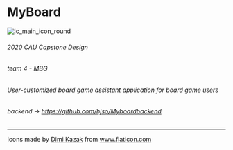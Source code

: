 # MyBoard

![ic_main_icon_round](https://user-images.githubusercontent.com/56299516/101531071-19965800-39d6-11eb-8d45-a724ec26781a.png)
###### 2020 CAU Capstone Design
###### team 4 - MBG
###### User-customized board game assistant application for board game users


###### backend -> https://github.com/hjso/Myboardbackend 

-----------------------------
<div>Icons made by <a href="https://www.flaticon.com/authors/dimi-kazak" title="Dimi Kazak">Dimi Kazak</a> from <a href="https://www.flaticon.com/" title="Flaticon">www.flaticon.com</a></div>
